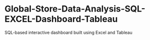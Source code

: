 # Global-Store-Data-Analysis-SQL-EXCEL-Dashboard-Tableau
SQL-based interactive dashboard built using Excel and Tableau
